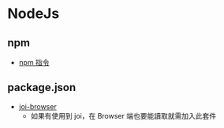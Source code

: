 # NodeJs
## npm 
* [npm 指令](https://www.eebreakdown.com/2016/09/npm.html)

## package.json
* [joi-browser](https://github.com/jeffbski/joi-browser)
	- 如果有使用到 joi，在 Browser 端也要能讀取就需加入此套件